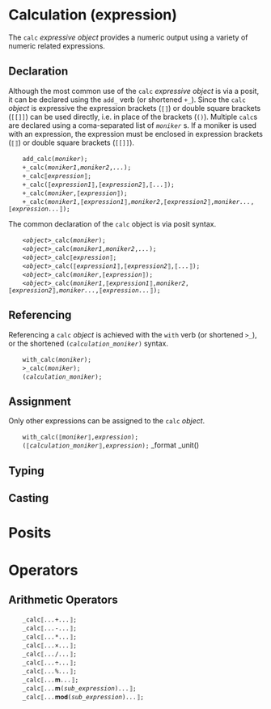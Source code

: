 # Calculation (expression)
The `calc` *expressive object* provides a numeric output using a variety of numeric related expressions.

<a name="declare"></a>
## Declaration
Although the most common use of the `calc` *expressive object* is via a posit, it can be declared using the `add_` verb (or shortened `+_`). Since the `calc` *object* is expressive the expression brackets (`⟦⟧`) or double square brackets (`[[]]`) can be used directly, i.e. in place of the brackets (`()`). Multiple `calc`s are declared using a coma-separated list of *`moniker`* s.  If a moniker is used with an expression, the expression must be enclosed in expression brackets (`⟦⟧`) or double square brackets (`[[]]`).

&nbsp;&nbsp;&nbsp;&nbsp;&nbsp;&nbsp; `add_calc(`*`moniker`*`);`<br>
&nbsp;&nbsp;&nbsp;&nbsp;&nbsp;&nbsp; `+_calc(`*`moniker1`*`,`*`moniker2`*`,`*`...`*`);`<br>
&nbsp;&nbsp;&nbsp;&nbsp;&nbsp;&nbsp; `+_calc⟦`*`expression`*`⟧;`<br>
&nbsp;&nbsp;&nbsp;&nbsp;&nbsp;&nbsp; `+_calc(⟦`*`expression1`*`⟧,⟦`*`expression2`*`⟧,⟦`*`...`*`⟧);`<br>
&nbsp;&nbsp;&nbsp;&nbsp;&nbsp;&nbsp; `+_calc(`*`moniker`*`,⟦`*`expression`*`⟧);`<br>
&nbsp;&nbsp;&nbsp;&nbsp;&nbsp;&nbsp; `+_calc(`*`moniker1`*`,⟦`*`expression1`*`⟧,`*`moniker2`*`,⟦`*`expression2`*`⟧,`*`moniker...`*`,⟦`*`expression...`*`⟧);`

The common declaration of the `calc` object is via posit syntax.

&nbsp;&nbsp;&nbsp;&nbsp;&nbsp;&nbsp; *`<object>`*`_calc(`*`moniker`*`);`<br>
&nbsp;&nbsp;&nbsp;&nbsp;&nbsp;&nbsp; *`<object>`*`_calc(`*`moniker1`*`,`*`moniker2`*`,`*`...`*`);`<br>
&nbsp;&nbsp;&nbsp;&nbsp;&nbsp;&nbsp; *`<object>`*`_calc⟦`*`expression`*`⟧;`<br>
&nbsp;&nbsp;&nbsp;&nbsp;&nbsp;&nbsp; *`<object>`*`_calc(⟦`*`expression1`*`⟧,⟦`*`expression2`*`⟧,⟦`*`...`*`⟧);`<br>
&nbsp;&nbsp;&nbsp;&nbsp;&nbsp;&nbsp; *`<object>`*`_calc(`*`moniker`*`,⟦`*`expression`*`⟧);`<br>
&nbsp;&nbsp;&nbsp;&nbsp;&nbsp;&nbsp; *`<object>`*`_calc(`*`moniker1`*`,⟦`*`expression1`*`⟧,`*`moniker2`*`,⟦`*`expression2`*`⟧,`*`moniker...`*`,⟦`*`expression...`*`⟧);`

<a name="reference"></a>
## Referencing
Referencing a `calc` *object* is achieved with the `with` verb (or shortened `>_`), or the shortened `(`*`calculation_moniker`*`)` syntax. 

&nbsp;&nbsp;&nbsp;&nbsp;&nbsp;&nbsp; `with_calc(`*`moniker`*`);`<br>
&nbsp;&nbsp;&nbsp;&nbsp;&nbsp;&nbsp; `>_calc(`*`moniker`*`);`<br>
&nbsp;&nbsp;&nbsp;&nbsp;&nbsp;&nbsp; `(`*`calculation_moniker`*`);`

<a name="assign"></a>
## Assignment
Only other expressions can be assigned to the `calc` *object*.

&nbsp;&nbsp;&nbsp;&nbsp;&nbsp;&nbsp; `with_calc(⟦`*`moniker`*`⟧,`*`expression`*`);`<br>
&nbsp;&nbsp;&nbsp;&nbsp;&nbsp;&nbsp; `(⟦`*`calculation_moniker`*`⟧,`*`expression`*`);`
_format
_unit()

<a name="type"></a>
## Typing

<a name="cast"></a>
## Casting

<a name="posit"></a>
# Posits

<a name="operate"></a>
# Operators

<a name="arithmetic"><a>
## Arithmetic Operators

&nbsp;&nbsp;&nbsp;&nbsp;&nbsp;&nbsp; `_calc⟦`*`...`*`+`*`...`*`⟧;`<br>
&nbsp;&nbsp;&nbsp;&nbsp;&nbsp;&nbsp; `_calc⟦`*`...`*`-`*`...`*`⟧;`<br>
&nbsp;&nbsp;&nbsp;&nbsp;&nbsp;&nbsp; `_calc⟦`*`...`*`*`*`...`*`⟧;`<br>
&nbsp;&nbsp;&nbsp;&nbsp;&nbsp;&nbsp; `_calc⟦`*`...`*`×`*`...`*`⟧;`<br>
&nbsp;&nbsp;&nbsp;&nbsp;&nbsp;&nbsp; `_calc⟦`*`...`*`/`*`...`*`⟧;`<br>
&nbsp;&nbsp;&nbsp;&nbsp;&nbsp;&nbsp; `_calc⟦`*`...`*`÷`*`...`*`⟧;`<br>
&nbsp;&nbsp;&nbsp;&nbsp;&nbsp;&nbsp; `_calc⟦`*`...`*`%`*`...`*`⟧;`<br>
&nbsp;&nbsp;&nbsp;&nbsp;&nbsp;&nbsp; `_calc⟦`*`...`*`𝐦`*`...`*`⟧;`<br>
&nbsp;&nbsp;&nbsp;&nbsp;&nbsp;&nbsp; `_calc⟦`*`...`*`𝐦(`*`sub_expression`*`)`*`...`*`⟧;`<br>
&nbsp;&nbsp;&nbsp;&nbsp;&nbsp;&nbsp; `_calc⟦`*`...`*`𝐦𝐨𝐝(`*`sub_expression`*`)`*`...`*`⟧;`